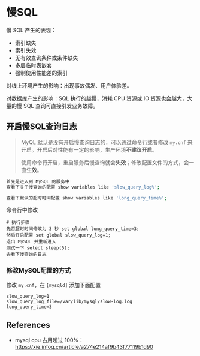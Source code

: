 # 慢SQL

慢 SQL 产生的表现：

- 索引缺失
- 索引失效
- 无有效查询条件或条件缺失
- 多层临时表嵌套
- 强制使用性能差的索引

对线上环境产生的影响：出现事故偶发、用户体验差。

对数据库产生的影响：SQL 执行的越慢，消耗 CPU 资源或 IO 资源也会越大，大量的慢 SQL 查询可直接引发业务故障。

## 开启慢SQL查询日志

> MyQL 默认是没有开启慢查询日志的，可以通过命令行或者修改 `my.cnf` 来开启。开启后对性能有一定的影响，生产环境**不建议开启**。
>
> 使用命令行开启，重启服务后慢查询就会**失效**；修改配置文件的方式，会一直**生效**。



```sh
首先是进入到 MySQL 的服务中
查看下关于慢查询的配置 show variables like 'slow_query_log%';

查看下默认的超时时间配置 show variables like 'long_query_time%';
```

命令行中修改

```shell
# 执行步骤
先将超时时间修改为 3 秒 set global long_query_time=3;
然后开启配置 set global slow_query_log=1;
退出 MySQL 并重新进入
测试一下 select sleep(5);
去看下慢查询的日志
```

### 修改MySQL配置的方式

修改 `my.cnf`，在 `[mysqld]` 添加下面配置

```shell
slow_query_log=1
slow_query_log_file=/var/lib/mysql/slow-log.log
long_query_time=3
```

## References

- mysql cpu 占用超过 100%：https://xie.infoq.cn/article/a274e214af9b43f77119b1d90